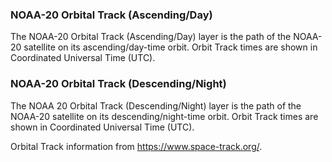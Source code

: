 ### NOAA-20 Orbital Track (Ascending/Day)
The NOAA-20 Orbital Track (Ascending/Day) layer is the path of the NOAA-20 satellite on its ascending/day-time orbit. Orbit Track times are shown in Coordinated Universal Time (UTC).

### NOAA-20 Orbital Track (Descending/Night)
The NOAA 20 Orbital Track (Descending/Night) layer is the path of the NOAA-20 satellite on its descending/night-time orbit. Orbit Track times are shown in Coordinated Universal Time (UTC).

Orbital Track information from <https://www.space-track.org/>.
